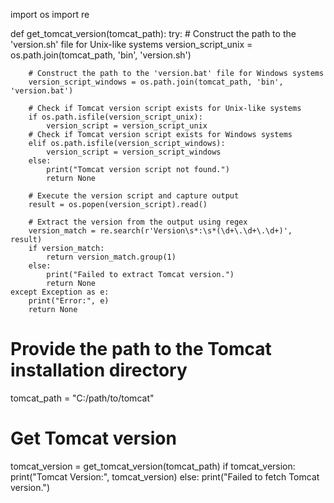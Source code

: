 import os
import re

def get_tomcat_version(tomcat_path):
    try:
        # Construct the path to the 'version.sh' file for Unix-like systems
        version_script_unix = os.path.join(tomcat_path, 'bin', 'version.sh')
        
        # Construct the path to the 'version.bat' file for Windows systems
        version_script_windows = os.path.join(tomcat_path, 'bin', 'version.bat')
        
        # Check if Tomcat version script exists for Unix-like systems
        if os.path.isfile(version_script_unix):
            version_script = version_script_unix
        # Check if Tomcat version script exists for Windows systems
        elif os.path.isfile(version_script_windows):
            version_script = version_script_windows
        else:
            print("Tomcat version script not found.")
            return None
        
        # Execute the version script and capture output
        result = os.popen(version_script).read()
        
        # Extract the version from the output using regex
        version_match = re.search(r'Version\s*:\s*(\d+\.\d+\.\d+)', result)
        if version_match:
            return version_match.group(1)
        else:
            print("Failed to extract Tomcat version.")
            return None
    except Exception as e:
        print("Error:", e)
        return None

# Provide the path to the Tomcat installation directory
tomcat_path = "C:/path/to/tomcat"

# Get Tomcat version
tomcat_version = get_tomcat_version(tomcat_path)
if tomcat_version:
    print("Tomcat Version:", tomcat_version)
else:
    print("Failed to fetch Tomcat version.")
